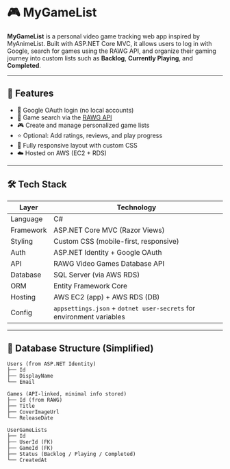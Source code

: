 # 🎮 MyGameList

**MyGameList** is a personal video game tracking web app inspired by MyAnimeList. Built with ASP.NET Core MVC, it allows users to log in with Google, search for games using the RAWG API, and organize their gaming journey into custom lists such as **Backlog**, **Currently Playing**, and **Completed**.

---

## 🚀 Features

- 🔐 Google OAuth login (no local accounts)
- 🔎 Game search via the [RAWG API](https://rawg.io/apidocs)
- 🎮 Create and manage personalized game lists
- ⭐ Optional: Add ratings, reviews, and play progress
- 📱 Fully responsive layout with custom CSS
- ☁️ Hosted on AWS (EC2 + RDS)

---

## 🛠️ Tech Stack

| Layer       | Technology |
|-------------|------------|
| Language    | C#         |
| Framework   | ASP.NET Core MVC (Razor Views) |
| Styling     | Custom CSS (mobile-first, responsive) |
| Auth        | ASP.NET Identity + Google OAuth |
| API         | RAWG Video Games Database API |
| Database    | SQL Server (via AWS RDS) |
| ORM         | Entity Framework Core |
| Hosting     | AWS EC2 (app) + AWS RDS (DB) |
| Config      | `appsettings.json` + `dotnet user-secrets` for environment variables |

---

## 🧱 Database Structure (Simplified)

```text
Users (from ASP.NET Identity)
├── Id
├── DisplayName
└── Email

Games (API-linked, minimal info stored)
├── Id (from RAWG)
├── Title
├── CoverImageUrl
└── ReleaseDate

UserGameLists
├── Id
├── UserId (FK)
├── GameId (FK)
├── Status (Backlog / Playing / Completed)
└── CreatedAt
